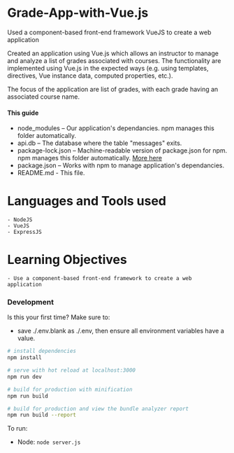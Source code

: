 # Grade-App-with-Vue.js
Used a component-based front-end framework VueJS to create a web application

Created an application using Vue.js which allows an instructor to manage and analyze a list of grades associated with courses. The functionality are implemented using Vue.js in the expected ways (e.g. using templates, directives, Vue instance data, computed properties, etc.).

The focus of the application are list of grades, with each grade having an associated course name.

#### This guide

* node_modules – Our application's dependancies. npm manages this folder automatically.
* api.db – The database where the table "messages" exits.
* package-lock.json – Machine-readable version of package.json for npm. npm manages this folder automatically. [More here](https://docs.npmjs.com/configuring-npm/package-lock-json.html#:~:text=Description,regardless%20of%20intermediate%20dependency%20updates.)
* package.json – Works with npm to manage application's dependancies.
* README.md - This file.

# Languages and Tools used
    - NodeJS
    - VueJS
    - ExpressJS
 
 # Learning Objectives
    - Use a component-based front-end framework to create a web application

### Development

Is this your first time? Make sure to: 
* save ./.env.blank as ./.env, then ensure all environment variables have a value.

``` bash
# install dependencies
npm install

# serve with hot reload at localhost:3000
npm run dev

# build for production with minification
npm run build

# build for production and view the bundle analyzer report
npm run build --report
```

To run: 
* Node: `node server.js`
